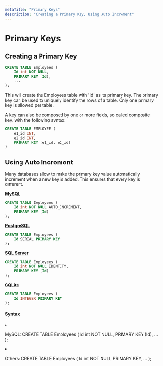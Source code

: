 ```yaml
---
metaTitle: "Primary Keys"
description: "Creating a Primary Key, Using Auto Increment"
---
```


# Primary Keys




## Creating a Primary Key


```sql
CREATE TABLE Employees (
    Id int NOT NULL,
    PRIMARY KEY (Id),
    ...
);

```

This will create the Employees table with 'Id' as its primary key. The primary key can be used to uniquely identify the rows of a table. Only one primary key is allowed per table.

A key can also be composed by one or more fields, so called composite key, with the following syntax:

```sql
CREATE TABLE EMPLOYEE (
    e1_id INT,
    e2_id INT,
    PRIMARY KEY (e1_id, e2_id)
) 

```



## Using Auto Increment


Many databases allow to make the primary key value automatically increment when a new key is added. This ensures that every key is different.

[**MySQL**](https://dev.mysql.com/doc/refman/5.7/en/create-table.html#create-table-types-attributes)

```sql
CREATE TABLE Employees (
    Id int NOT NULL AUTO_INCREMENT,
    PRIMARY KEY (Id)
);

```

[**PostgreSQL**](https://www.postgresql.org/docs/current/static/datatype-numeric.html#DATATYPE-SERIAL)

```sql
CREATE TABLE Employees (
    Id SERIAL PRIMARY KEY
);

```

[**SQL Server**](https://msdn.microsoft.com/en-us/library/ms186775.aspx)

```sql
CREATE TABLE Employees (
    Id int NOT NULL IDENTITY,
    PRIMARY KEY (Id)
);

```

[**SQLite**](http://www.sqlite.org/autoinc.html)

```sql
CREATE TABLE Employees (
    Id INTEGER PRIMARY KEY    
);

```



#### Syntax


<li>
<p>MySQL:
CREATE TABLE Employees (
Id int NOT NULL,
PRIMARY KEY (Id),
...
);</p>
</li>
<li>
<p>Others: CREATE TABLE Employees (
Id int NOT NULL PRIMARY KEY,
...
);</p>
</li>

